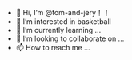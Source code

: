 - 👋 Hi, I’m @tom-and-jery！！
- 👀 I’m interested in basketball
- 🌱 I’m currently learning ...
- 💞️ I’m looking to collaborate on ...
- 📫 How to reach me ...

<!---
tom-and-jery/tom-and-jery is a ✨ special ✨ repository because its `README.md` (this file) appears on your GitHub profile.
You can click the Preview link to take a look at your changes.
--->
